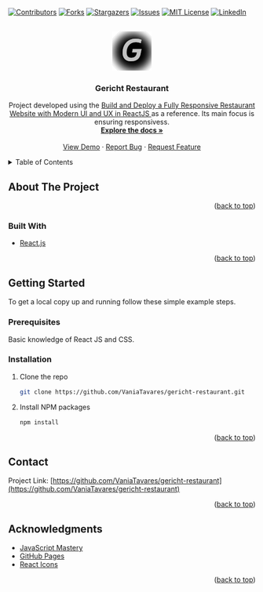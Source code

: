 <div id="top"></div>

[![Contributors][contributors-shield]][contributors-url]
[![Forks][forks-shield]][forks-url]
[![Stargazers][stars-shield]][stars-url]
[![Issues][issues-shield]][issues-url]
[![MIT License][license-shield]][license-url]
[![LinkedIn][linkedin-shield]][linkedin-url]

<!-- PROJECT LOGO -->
<br />
<div align="center">
    <img src="public/logo.png" alt="Logo" width="80" height="80">

<h3 align="center">Gericht Restaurant</h3>

  <p align="center">
    Project developed using the <a href="https://www.youtube.com/watch?v=4oV65GVVits&list=PL1_JkHaA0utwAb13N-NPqnvdSX67iLBEi&index=13">Build and Deploy a Fully Responsive Restaurant Website with Modern UI and UX in ReactJS </a> as a reference. Its main focus is ensuring responsivess.
    <br />
    <a href="https://github.com/VaniaTavares/gericht-restaurant"><strong>Explore the docs »</strong></a>
    <br />
    <br />
    <a href="https://github.com/VaniaTavares/gericht-restaurant">View Demo</a>
    ·
    <a href="https://github.com/VaniaTavares/gericht-restaurant/issues">Report Bug</a>
    ·
    <a href="https://github.com/VaniaTavares/gericht-restaurant/issues">Request Feature</a>
  </p>
</div>

<!-- TABLE OF CONTENTS -->
<details>
  <summary>Table of Contents</summary>
  <ol>
    <li>
      <a href="#about-the-project">About The Project</a>
      <ul>
        <li><a href="#built-with">Built With</a></li>
      </ul>
    </li>
    <li>
      <a href="#getting-started">Getting Started</a>
      <ul>
        <li><a href="#prerequisites">Prerequisites</a></li>
        <li><a href="#installation">Installation</a></li>
      </ul>
    </li>
    <li><a href="#usage">Usage</a></li>
    <li><a href="#roadmap">Roadmap</a></li>
    <li><a href="#contributing">Contributing</a></li>
    <li><a href="#license">License</a></li>
    <li><a href="#contact">Contact</a></li>
    <li><a href="#acknowledgments">Acknowledgments</a></li>
  </ol>
</details>

<!-- ABOUT THE PROJECT -->

## About The Project

<p align="right">(<a href="#top">back to top</a>)</p>

### Built With

- [React.js](https://reactjs.org/)

<p align="right">(<a href="#top">back to top</a>)</p>

<!-- GETTING STARTED -->

## Getting Started

To get a local copy up and running follow these simple example steps.

### Prerequisites

Basic knowledge of React JS and CSS.

### Installation

1. Clone the repo
   ```sh
   git clone https://github.com/VaniaTavares/gericht-restaurant.git
   ```
2. Install NPM packages
   ```sh
   npm install
   ```

<p align="right">(<a href="#top">back to top</a>)</p>

<!-- CONTACT -->

## Contact

Project Link: [https://github.com/VaniaTavares/gericht-restaurant](https://github.com/VaniaTavares/gericht-restaurant)

<p align="right">(<a href="#top">back to top</a>)</p>

<!-- ACKNOWLEDGMENTS -->

## Acknowledgments

- [JavaScript Mastery](https://www.youtube.com/channel/UCmXmlB4-HJytD7wek0Uo97A)
- [GitHub Pages](https://pages.github.com)
- [React Icons](https://react-icons.github.io/react-icons/search)

<p align="right">(<a href="#top">back to top</a>)</p>

<!-- MARKDOWN LINKS & IMAGES -->
<!-- https://www.markdownguide.org/basic-syntax/#reference-style-links -->

[contributors-shield]: https://img.shields.io/github/contributors/VaniaTavares/gericht-restaurant.svg?style=for-the-badge
[contributors-url]: https://github.com/VaniaTavares/gericht-restaurant/graphs/contributors
[forks-shield]: https://img.shields.io/github/forks/VaniaTavares/gericht-restaurant.svg?style=for-the-badge
[forks-url]: https://github.com/VaniaTavares/gericht-restaurant/network/members
[stars-shield]: https://img.shields.io/github/stars/VaniaTavares/gericht-restaurant.svg?style=for-the-badge
[stars-url]: https://github.com/VaniaTavares/gericht-restaurant/stargazers
[issues-shield]: https://img.shields.io/github/issues/VaniaTavares/gericht-restaurant.svg?style=for-the-badge
[issues-url]: https://github.com/VaniaTavares/gericht-restaurant/issues
[license-shield]: https://img.shields.io/github/license/VaniaTavares/gericht-restaurant.svg?style=for-the-badge
[license-url]: https://github.com/VaniaTavares/gericht-restaurant/blob/master/LICENSE.txt
[linkedin-shield]: https://img.shields.io/badge/-LinkedIn-black.svg?style=for-the-badge&logo=linkedin&colorB=555
[linkedin-url]: https://linkedin.com/in/vaniapltavares
[product-screenshot]: images/screenshot.png
